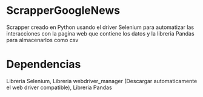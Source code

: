 # ScrapperGoogleNews
Scrapper creado en Python usando el driver Selenium para automatizar las interacciones con la pagina web que contiene los datos y la libreria Pandas para almacenarlos como csv
# Dependencias
Libreria Selenium,
Libreria webdriver_manager (Descargar automaticamente el web driver compatible),
Libreria Pandas
